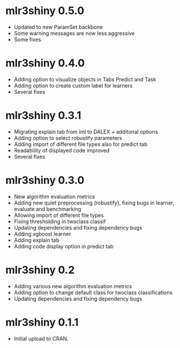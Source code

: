 # mlr3shiny 0.5.0

* Updated to new ParamSet backbone
* Some warning messages are now less aggressive
* Some fixes

# mlr3shiny 0.4.0

* Adding option to visualize objects in Tabs Predict and Task
* Adding option to create custom label for learners
* Several fixes

# mlr3shiny 0.3.1

* Migrating explain tab from iml to DALEX + additonal options
* Adding option to select robustify parameters
* Adding import of different file types also for predict tab
* Readability of displayed code improved  
* Several fixes

# mlr3shiny 0.3.0

* New algorithm evaluation metrics
* Adding new quiet preprocessing (robustify), fixing bugs in learner, evaluate and benchmarking
* Allowing import of different file types
* Fixing thresholding in twoclass classif
* Updating dependencies and fixing dependency bugs
* Adding xgboost learner
* Adding explain tab
* Adding code display option in predict tab 

# mlr3shiny 0.2

* Adding various new algorithm evaluation metrics
* Adding option to change default class for twoclass classifications 
* Updating dependencies and fixing dependency bugs

# mlr3shiny 0.1.1

* Initial upload to CRAN.
